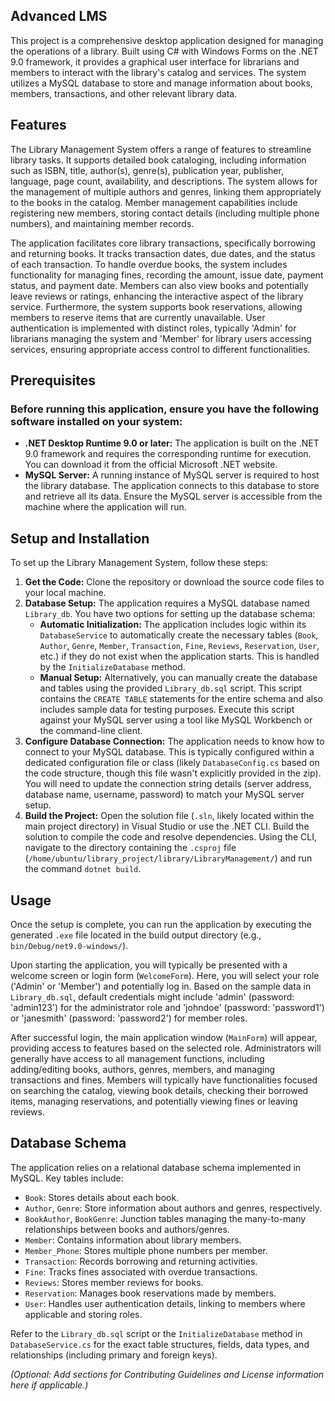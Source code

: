 ## Advanced LMS
This project is a comprehensive desktop application designed for managing the operations of a library. Built using C# with Windows Forms on the .NET 9.0 framework, it provides a graphical user interface for librarians and members to interact with the library's catalog and services. The system utilizes a MySQL database to store and manage information about books, members, transactions, and other relevant library data.

## Features

The Library Management System offers a range of features to streamline library tasks. It supports detailed book cataloging, including information such as ISBN, title, author(s), genre(s), publication year, publisher, language, page count, availability, and descriptions. The system allows for the management of multiple authors and genres, linking them appropriately to the books in the catalog. Member management capabilities include registering new members, storing contact details (including multiple phone numbers), and maintaining member records. 

The application facilitates core library transactions, specifically borrowing and returning books. It tracks transaction dates, due dates, and the status of each transaction. To handle overdue books, the system includes functionality for managing fines, recording the amount, issue date, payment status, and payment date. Members can also view books and potentially leave reviews or ratings, enhancing the interactive aspect of the library service. Furthermore, the system supports book reservations, allowing members to reserve items that are currently unavailable. User authentication is implemented with distinct roles, typically 'Admin' for librarians managing the system and 'Member' for library users accessing services, ensuring appropriate access control to different functionalities.

## Prerequisites

### Before running this application, ensure you have the following software installed on your system:

*   **.NET Desktop Runtime 9.0 or later:** The application is built on the .NET 9.0 framework and requires the corresponding runtime for execution. You can download it from the official Microsoft .NET website.
*   **MySQL Server:** A running instance of MySQL server is required to host the library database. The application connects to this database to store and retrieve all its data. Ensure the MySQL server is accessible from the machine where the application will run.

## Setup and Installation

To set up the Library Management System, follow these steps:

1.  **Get the Code:** Clone the repository or download the source code files to your local machine.
2.  **Database Setup:** The application requires a MySQL database named `Library_db`. You have two options for setting up the database schema:
    *   **Automatic Initialization:** The application includes logic within its `DatabaseService` to automatically create the necessary tables (`Book`, `Author`, `Genre`, `Member`, `Transaction`, `Fine`, `Reviews`, `Reservation`, `User`, etc.) if they do not exist when the application starts. This is handled by the `InitializeDatabase` method.
    *   **Manual Setup:** Alternatively, you can manually create the database and tables using the provided `Library_db.sql` script. This script contains the `CREATE TABLE` statements for the entire schema and also includes sample data for testing purposes. Execute this script against your MySQL server using a tool like MySQL Workbench or the command-line client.
3.  **Configure Database Connection:** The application needs to know how to connect to your MySQL database. This is typically configured within a dedicated configuration file or class (likely `DatabaseConfig.cs` based on the code structure, though this file wasn't explicitly provided in the zip). You will need to update the connection string details (server address, database name, username, password) to match your MySQL server setup.
4.  **Build the Project:** Open the solution file (`.sln`, likely located within the main project directory) in Visual Studio or use the .NET CLI. Build the solution to compile the code and resolve dependencies. Using the CLI, navigate to the directory containing the `.csproj` file (`/home/ubuntu/library_project/library/LibraryManagement/`) and run the command `dotnet build`.

## Usage

Once the setup is complete, you can run the application by executing the generated `.exe` file located in the build output directory (e.g., `bin/Debug/net9.0-windows/`).

Upon starting the application, you will typically be presented with a welcome screen or login form (`WelcomeForm`). Here, you will select your role ('Admin' or 'Member') and potentially log in. Based on the sample data in `Library_db.sql`, default credentials might include 'admin' (password: 'admin123') for the administrator role and 'johndoe' (password: 'password1') or 'janesmith' (password: 'password2') for member roles.

After successful login, the main application window (`MainForm`) will appear, providing access to features based on the selected role. Administrators will generally have access to all management functions, including adding/editing books, authors, genres, members, and managing transactions and fines. Members will typically have functionalities focused on searching the catalog, viewing book details, checking their borrowed items, managing reservations, and potentially viewing fines or leaving reviews.

## Database Schema

The application relies on a relational database schema implemented in MySQL. Key tables include:

*   `Book`: Stores details about each book.
*   `Author`, `Genre`: Store information about authors and genres, respectively.
*   `BookAuthor`, `BookGenre`: Junction tables managing the many-to-many relationships between books and authors/genres.
*   `Member`: Contains information about library members.
*   `Member_Phone`: Stores multiple phone numbers per member.
*   `Transaction`: Records borrowing and returning activities.
*   `Fine`: Tracks fines associated with overdue transactions.
*   `Reviews`: Stores member reviews for books.
*   `Reservation`: Manages book reservations made by members.
*   `User`: Handles user authentication details, linking to members where applicable and storing roles.

Refer to the `Library_db.sql` script or the `InitializeDatabase` method in `DatabaseService.cs` for the exact table structures, fields, data types, and relationships (including primary and foreign keys).

*(Optional: Add sections for Contributing Guidelines and License information here if applicable.)*

